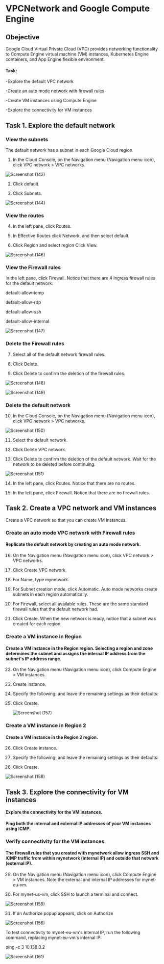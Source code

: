 # VPCNetwork and Google Compute Engine

## Obejective 

Google Cloud Virtual Private Cloud (VPC) provides networking functionality to Compute Engine virtual machine (VM) instances, Kubernetes Engine containers, and App Engine flexible environment.

#### Task:
-Explore the default VPC network

-Create an auto mode network with firewall rules

-Create VM instances using Compute Engine

-Explore the connectivity for VM instances
## Task 1. Explore the default network 

### View the subnets 

The default network has a subnet in each Google Cloud region. 

1) In the Cloud Console, on the Navigation menu (Navigation menu icon), click VPC network > VPC networks. 

 ![Screenshot (142)](https://github.com/user-attachments/assets/707753ed-b6cb-4fdc-9368-e91bd95e87ef)


2) Click default. 

3) Click Subnets. 

![Screenshot (144)](https://github.com/user-attachments/assets/546df687-cfdc-4dbe-a2c7-727d06403331)

 

### View the routes 

4) In the left pane, click Routes. 

5) In Effective Routes click Network, and then select default. 

6) Click Region and select region Click View. 

 ![Screenshot (146)](https://github.com/user-attachments/assets/5823897e-4acc-4a6e-8f16-81ae89bf7111)


### View the Firewall rules 

In the left pane, click Firewall. 
Notice that there are 4 Ingress firewall rules for the default network: 

default-allow-icmp 

default-allow-rdp 

default-allow-ssh 

default-allow-internal 

 ![Screenshot (147)](https://github.com/user-attachments/assets/79b38022-9637-43b1-8179-51f29c0023fe)


 

### Delete the Firewall rules 

7) Select all of the default network firewall rules. 

8) Click Delete. 

9) Click Delete to confirm the deletion of the firewall rules. 

![Screenshot (148)](https://github.com/user-attachments/assets/90545599-3591-41d1-a103-4aa0d0852dbb)

![Screenshot (149)](https://github.com/user-attachments/assets/3c4498a3-689a-433f-b6d7-649bf25bcb23)


 

### Delete the default network 

10) In the Cloud Console, on the Navigation menu (Navigation menu icon), click VPC network > VPC networks. 

 ![Screenshot (150)](https://github.com/user-attachments/assets/3ff31edc-4996-407a-9520-6e5939f9e343)


11) Select the default network. 

12) Click Delete VPC network. 

13) Click Delete to confirm the deletion of the default network. 
Wait for the network to be deleted before continuing. 

 ![Screenshot (151)](https://github.com/user-attachments/assets/5b22d69e-d2d0-49fb-880a-a3e3a80cbe1f)


14) In the left pane, click Routes. 
Notice that there are no routes. 

15) In the left pane, click Firewall. 
Notice that there are no firewall rules. 

## Task 2. Create a VPC network and VM instances 

Create a VPC network so that you can create VM instances. 

### Create an auto mode VPC network with Firewall rules 

#### Replicate the default network by creating an auto mode network. 

16) On the Navigation menu (Navigation menu icon), click VPC network > VPC networks. 

17) Click Create VPC network. 

18) For Name, type mynetwork. 

19) For Subnet creation mode, click Automatic. 
Auto mode networks create subnets in each region automatically. 

20) For Firewall, select all available rules. 
These are the same standard firewall rules that the default network had. 

21) Click Create. 
When the new network is ready, notice that a subnet was created for each region. 

### Create a VM instance in Region 

#### Create a VM instance in the Region region. Selecting a region and zone determines the subnet and assigns the internal IP address from the subnet's IP address range. 

22) On the Navigation menu (Navigation menu icon), click Compute Engine > VM instances. 

23)  Create instance. 

24) Specify the following, and leave the remaining settings as their defaults: 

25) Click Create.

    ![Screenshot (157)](https://github.com/user-attachments/assets/6abed15b-8580-48df-832a-de41fc479177)


### Create a VM instance in Region 2 

#### Create a VM instance in the Region 2 region. 

26) Click Create instance. 

27) Specify the following, and leave the remaining settings as their defaults: 

28) Click Create. 

 ![Screenshot (158)](https://github.com/user-attachments/assets/a1bdff71-eea6-4dad-9b84-693ef9196f42)


 

## Task 3. Explore the connectivity for VM instances 

#### Explore the connectivity for the VM instances. 

#### Ping both the internal and external IP addresses of your VM instances using ICMP.

### Verify connectivity for the VM instances 

#### The firewall rules that you created with mynetwork allow ingress SSH and ICMP traffic from within mynetwork (internal IP) and outside that network (external IP). 

29) On the Navigation menu (Navigation menu icon), click Compute Engine > VM instances. 
Note the external and internal IP addresses for mynet-eu-vm. 

30) For mynet-us-vm, click SSH to launch a terminal and connect. 

 
![Screenshot (159)](https://github.com/user-attachments/assets/6b7dc657-60d6-451b-ad16-7ebbf8827561)

 

31) If an Authorize popup appears, click on Authorize 

 
![Screenshot (156)](https://github.com/user-attachments/assets/04ac4725-d42e-458a-bf50-5e52e65f0602)

 

To test connectivity to mynet-eu-vm's internal IP, run the following command, replacing mynet-eu-vm's internal IP: 

ping -c 3 10.138.0.2 

![Screenshot (161)](https://github.com/user-attachments/assets/21fefb01-2b91-4781-aa52-4ce4b74a2e11)

 
